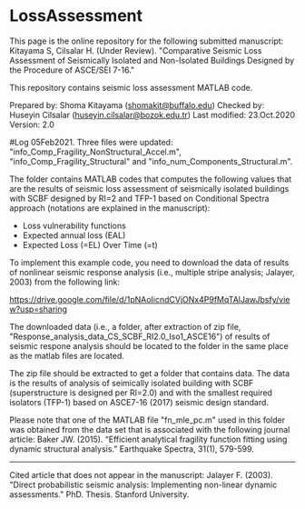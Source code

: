# LossAssessment
This page is the online repository for the following submitted manuscript: Kitayama S, Cilsalar H. (Under Review). "Comparative Seismic Loss Assessment of Seismically Isolated and Non-Isolated Buildings Designed by the Procedure of ASCE/SEI 7-16."

This repository contains seismic loss assessment MATLAB code.

Prepared by: Shoma Kitayama (shomakit@buffalo.edu)
Checked by: Huseyin Cilsalar (huseyin.cilsalar@bozok.edu.tr)
Last modified: 23.Oct.2020
Version: 2.0

#Log
05Feb2021. Three files were updated:
"info_Comp_Fragility_NonStructural_Accel.m",
"info_Comp_Fragility_Structural" and
"info_num_Components_Structural.m".

The folder contains MATLAB codes that computes the following values that are the results of seismic loss assessment of seismically isolated buildings with SCBF designed by RI=2 and TFP-1 based on Conditional Spectra approach (notations are explained in the manuscript):

- Loss vulnerability functions
- Expected annual loss (EAL)
- Expected Loss (=EL) Over Time (=t)

To implement this example code, you need to download the data of results of nonlinear seismic response analysis (i.e., multiple stripe analysis; Jalayer, 2003) from the following link:

https://drive.google.com/file/d/1pNAoIicndCVjONx4P9fMqTAlJawJbsfy/view?usp=sharing

The downloaded data (i.e., a folder, after extraction of zip file, "Response_analysis_data_CS_SCBF_RI2.0_Iso1_ASCE16") of results of seismic respone analysis should be located to the folder in the same place as the matlab files are located.

The zip file should be extracted to get a folder that contains data.
The data is the results of analysis of seimically isolated building with SCBF (superstructure is designed per RI=2.0) and with the smallest required isolators (TFP-1) based on ASCE7-16 (2017) seismic design standard.

Please note that one of the MATLAB file "fn_mle_pc.m" used in this folder was obtained from the data set that is associated with the following journal article:
Baker JW. (2015). “Efficient analytical fragility function fitting using dynamic structural analysis.” Earthquake Spectra, 31(1), 579-599.

---
Cited article that does not appear in the manuscript:
Jalayer F. (2003). "Direct probabilistic seismic analysis: Implementing non-linear dynamic assessments." PhD. Thesis. Stanford University.
